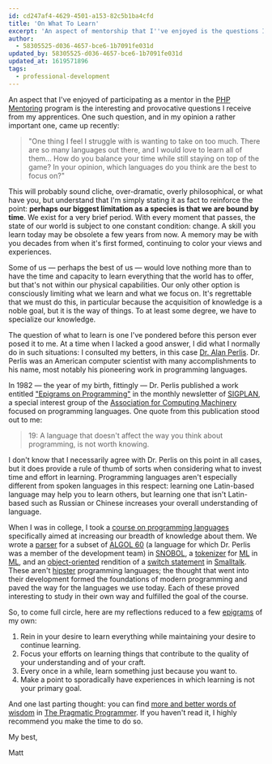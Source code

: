 ```yaml
---
id: cd247af4-4629-4501-a153-82c5b1ba4cfd
title: 'On What To Learn'
excerpt: 'An aspect of mentorship that I''ve enjoyed is the questions I receive from my apprentices. One rather important such question came up recently.'
author:
  - 58305525-d036-4657-bce6-1b7091fe031d
updated_by: 58305525-d036-4657-bce6-1b7091fe031d
updated_at: 1619571896
tags:
  - professional-development
---
```

An aspect that I've enjoyed of participating as a mentor in the [PHP Mentoring](http://phpmentoring.org/ "PHP Mentoring | Vision") program is the interesting and provocative questions I receive from my apprentices. One such question, and in my opinion a rather important one, came up recently:

> "One thing I feel I struggle with is wanting to take on too much. There are so many languages out there, and I would love to learn all of them... How do you balance your time while still staying on top of the game? In your opinion, which languages do you think are the best to focus on?"

This will probably sound cliche, over-dramatic, overly philosophical, or what have you, but understand that I'm simply stating it as fact to reinforce the point: **perhaps our biggest limitation as a species is that we are bound by time**. We exist for a very brief period. With every moment that passes, the state of our world is subject to one constant condition: change. A skill you learn today may be obsolete a few years from now. A memory may be with you decades from when it's first formed, continuing to color your views and experiences.

Some of us — perhaps the best of us — would love nothing more than to have the time and capacity to learn everything that the world has to offer, but that's not within our physical capabilities. Our only other option is consciously limiting what we learn and what we focus on. It's regrettable that we must do this, in particular because the acquisition of knowledge is a noble goal, but it is the way of things. To at least some degree, we have to specialize our knowledge.

The question of what to learn is one I've pondered before this person ever posed it to me. At a time when I lacked a good answer, I did what I normally do in such situations: I consulted my betters, in this case [Dr. Alan Perlis](http://en.wikipedia.org/wiki/Alan_Perlis "Alan Perlis - Wikipedia, the free encyclopedia"). Dr. Perlis was an American computer scientist with many accomplishments to his name, most notably his pioneering work in programming languages.

In 1982 — the year of my birth, fittingly — Dr. Perlis published a work entitled ["Epigrams on Programming"](http://pu.inf.uni-tuebingen.de/users/klaeren/epigrams.html "Epigrams on Programming") in the monthly newsletter of [SIGPLAN](http://www.sigplan.org/ "SIGPLAN | To explore programming language concepts and tools focusing on design, implementation and efficient use."), a special interest group of the [Association for Computing Machinery](http://www.acm.org/ "Welcome — Association for Computing Machinery") focused on programming languages. One quote from this publication stood out to me:

> 19: A language that doesn't affect the way you think about programming, is not worth knowing.

I don't know that I necessarily agree with Dr. Perlis on this point in all cases, but it does provide a rule of thumb of sorts when considering what to invest time and effort in learning. Programming languages aren't especially different from spoken languages in this respect: learning one Latin-based language may help you to learn others, but learning one that isn't Latin-based such as Russian or Chinese increases your overall understanding of language.

When I was in college, I took a [course on programming languages](http://web.cacs.louisiana.edu/~mgr/450/index.html "CMPS 450 001") specifically aimed at increasing our breadth of knowledge about them. We wrote a [parser](http://en.wikipedia.org/wiki/Parsing#Parser "Parsing - Wikipedia, the free encyclopedia") for a subset of [ALGOL 60](http://en.wikipedia.org/wiki/ALGOL_60 "ALGOL 60 - Wikipedia, the free encyclopedia") (a language for which Dr. Perlis was a member of the development team) in [SNOBOL](http://en.wikipedia.org/wiki/SNOBOL "SNOBOL - Wikipedia, the free encyclopedia"), a [tokenizer](http://en.wikipedia.org/wiki/Lexical_analysis#Tokenizer "Lexical analysis - Wikipedia, the free encyclopedia") for [ML](http://en.wikipedia.org/wiki/Standard_ML "Standard ML - Wikipedia, the free encyclopedia") in [ML](http://en.wikipedia.org/wiki/Standard_ML "Standard ML - Wikipedia, the free encyclopedia"), and an [object-oriented](http://en.wikipedia.org/wiki/Object-oriented_programming "Object-oriented programming - Wikipedia, the free encyclopedia") rendition of a [switch statement](http://en.wikipedia.org/wiki/Switch_statement "Switch statement - Wikipedia, the free encyclopedia") in [Smalltalk](http://en.wikipedia.org/wiki/Smalltalk "Smalltalk - Wikipedia, the free encyclopedia"). These aren't [hipster](http://en.wikipedia.org/wiki/Hipster_(contemporary_subculture) "Hipster (contemporary subculture) - Wikipedia, the free encyclopedia") programming languages; the thought that went into their development formed the foundations of modern programming and paved the way for the languages we use today. Each of these proved interesting to study in their own way and fulfilled the goal of the course.

So, to come full circle, here are my reflections reduced to a few [epigrams](http://en.wikipedia.org/wiki/Epigram "Epigram - Wikipedia, the free encyclopedia") of my own:

1. Rein in your desire to learn everything while maintaining your desire to continue learning.
2. Focus your efforts on learning things that contribute to the quality of your understanding and of your craft.
3. Every once in a while, learn something just because you want to.
4. Make a point to sporadically have experiences in which learning is not your primary goal.

And one last parting thought: you can find [more and better words of wisdom](http://pragprog.com/the-pragmatic-programmer/extracts/tips "The Pragmatic Bookshelf | List of Tips") in [The Pragmatic Programmer](http://pragprog.com/book/tpp/the-pragmatic-programmer "The Pragmatic Bookshelf | The Pragmatic Programmer"). If you haven't read it, I highly recommend you make the time to do so.

My best,

Matt